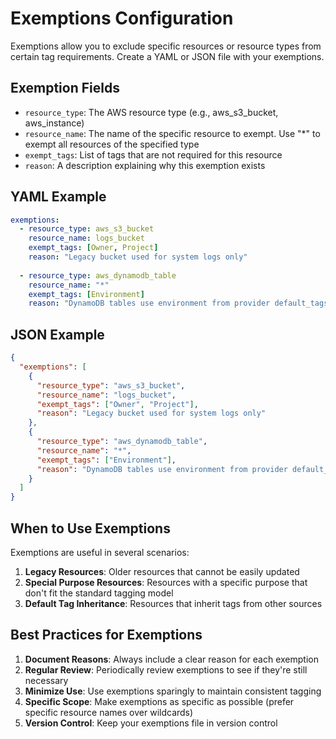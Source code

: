 # Exemptions Configuration

Exemptions allow you to exclude specific resources or resource types from certain tag requirements. Create a YAML or JSON file with your exemptions.

## Exemption Fields

- `resource_type`: The AWS resource type (e.g., aws_s3_bucket, aws_instance)
- `resource_name`: The name of the specific resource to exempt. Use "*" to exempt all resources of the specified type
- `exempt_tags`: List of tags that are not required for this resource
- `reason`: A description explaining why this exemption exists

## YAML Example

```yaml
exemptions:
  - resource_type: aws_s3_bucket
    resource_name: logs_bucket
    exempt_tags: [Owner, Project]
    reason: "Legacy bucket used for system logs only"
  
  - resource_type: aws_dynamodb_table
    resource_name: "*"
    exempt_tags: [Environment]
    reason: "DynamoDB tables use environment from provider default_tags"
```

## JSON Example

```json
{
  "exemptions": [
    {
      "resource_type": "aws_s3_bucket",
      "resource_name": "logs_bucket",
      "exempt_tags": ["Owner", "Project"],
      "reason": "Legacy bucket used for system logs only"
    },
    {
      "resource_type": "aws_dynamodb_table",
      "resource_name": "*",
      "exempt_tags": ["Environment"],
      "reason": "DynamoDB tables use environment from provider default_tags"
    }
  ]
}
```

## When to Use Exemptions

Exemptions are useful in several scenarios:

1. **Legacy Resources**: Older resources that cannot be easily updated
2. **Special Purpose Resources**: Resources with a specific purpose that don't fit the standard tagging model
3. **Default Tag Inheritance**: Resources that inherit tags from other sources

## Best Practices for Exemptions

1. **Document Reasons**: Always include a clear reason for each exemption
2. **Regular Review**: Periodically review exemptions to see if they're still necessary
3. **Minimize Use**: Use exemptions sparingly to maintain consistent tagging
4. **Specific Scope**: Make exemptions as specific as possible (prefer specific resource names over wildcards)
5. **Version Control**: Keep your exemptions file in version control